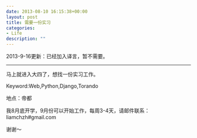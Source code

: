```yaml
---
date: 2013-08-10 16:15:38+00:00
layout: post
title: 需要一份实习
categories:
- Life
description: ""
---
```


2013-9-16更新：已经加入译言，暂不需要。

* * *

马上就进入大四了，想找一份实习工作。  

Keyword:Web,Python,Django,Torando  

地点：帝都  

我8月底开学，9月份可以开始工作，每周3-4天，请邮件联系：liamchzh#gmail.com  

谢谢～
